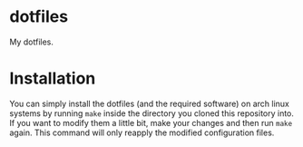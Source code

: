 # dotfiles
My dotfiles.

# Installation
You can simply install the dotfiles (and the required software) on arch linux systems by running ```make```
inside the directory you cloned this repository into. If you want to modify them a little bit,
make your changes and then run ```make``` again. This command will only reapply the modified configuration files.
